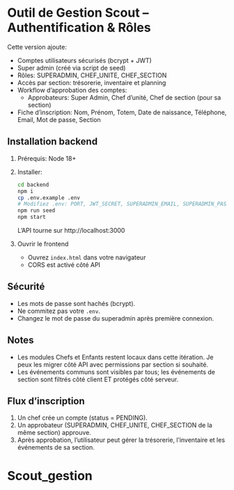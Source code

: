 # Outil de Gestion Scout – Authentification & Rôles

Cette version ajoute:
- Comptes utilisateurs sécurisés (bcrypt + JWT)
- Super admin (créé via script de seed)
- Rôles: SUPERADMIN, CHEF_UNITE, CHEF_SECTION
- Accès par section: trésorerie, inventaire et planning
- Workflow d’approbation des comptes:
  - Approbateurs: Super Admin, Chef d’unité, Chef de section (pour sa section)
- Fiche d’inscription: Nom, Prénom, Totem, Date de naissance, Téléphone, Email, Mot de passe, Section

## Installation backend

1. Prérequis: Node 18+
2. Installer:
   ```bash
   cd backend
   npm i
   cp .env.example .env
   # Modifiez .env: PORT, JWT_SECRET, SUPERADMIN_EMAIL, SUPERADMIN_PASSWORD
   npm run seed
   npm start
   ```
   L’API tourne sur http://localhost:3000

3. Ouvrir le frontend
   - Ouvrez `index.html` dans votre navigateur
   - CORS est activé côté API

## Sécurité
- Les mots de passe sont hachés (bcrypt).
- Ne commitez pas votre `.env`.
- Changez le mot de passe du superadmin après première connexion.

## Notes
- Les modules Chefs et Enfants restent locaux dans cette itération. Je peux les migrer côté API avec permissions par section si souhaité.
- Les événements communs sont visibles par tous; les événements de section sont filtrés côté client ET protégés côté serveur.

## Flux d’inscription
1. Un chef crée un compte (status = PENDING).
2. Un approbateur (SUPERADMIN, CHEF_UNITE, CHEF_SECTION de la même section) approuve.
3. Après approbation, l’utilisateur peut gérer la trésorerie, l’inventaire et les événements de sa section.
# Scout_gestion
